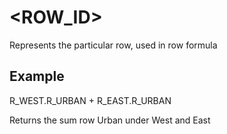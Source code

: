 # \<ROW\_ID>

Represents the particular row, used in row formula

## Example

R\_WEST.R\_URBAN + R\_EAST.R\_URBAN

Returns the sum row Urban under West and East

